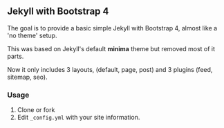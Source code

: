 ## Jekyll with Bootstrap 4

The goal is to provide a basic simple Jekyll with Bootstrap 4, almost like a 'no theme' setup.

This was based on Jekyll's default **minima** theme but removed most of it parts.

Now it only includes 3 layouts, (default, page, post) and 3 plugins (feed, sitemap, seo).

### Usage
1. Clone or fork
2. Edit `_config.yml` with your site information.
